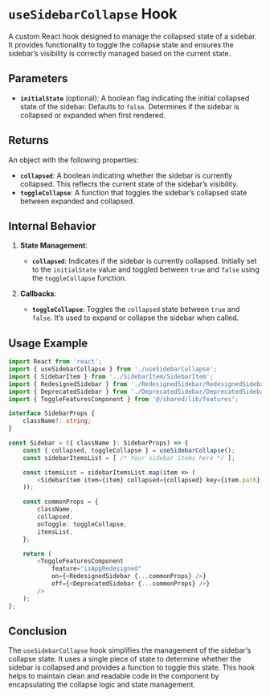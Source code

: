 # `useSidebarCollapse` Hook

A custom React hook designed to manage the collapsed state of a sidebar. It provides functionality to toggle the collapse state and ensures the sidebar’s visibility is correctly managed based on the current state.

## Parameters

- **`initialState`** (optional): A boolean flag indicating the initial collapsed state of the sidebar. Defaults to `false`. Determines if the sidebar is collapsed or expanded when first rendered.

## Returns

An object with the following properties:
- **`collapsed`**: A boolean indicating whether the sidebar is currently collapsed. This reflects the current state of the sidebar’s visibility.
- **`toggleCollapse`**: A function that toggles the sidebar’s collapsed state between expanded and collapsed.

## Internal Behavior

1. **State Management**:
    - **`collapsed`**: Indicates if the sidebar is currently collapsed. Initially set to the `initialState` value and toggled between `true` and `false` using the `toggleCollapse` function.

2. **Callbacks**:
    - **`toggleCollapse`**: Toggles the `collapsed` state between `true` and `false`. It’s used to expand or collapse the sidebar when called.

## Usage Example

```typescript jsx
import React from 'react';
import { useSidebarCollapse } from './useSidebarCollapse';
import { SidebarItem } from '../SidebarItem/SidebarItem';
import { RedesignedSidebar } from './RedesignedSidebar/RedesignedSidebar';
import { DeprecatedSidebar } from './DeprecatedSidebar/DeprecatedSidebar';
import { ToggleFeaturesComponent } from '@/shared/lib/features';

interface SidebarProps {
    className?: string;
}

const Sidebar = ({ className }: SidebarProps) => {
    const { collapsed, toggleCollapse } = useSidebarCollapse();
    const sidebarItemsList = [ /* Your sidebar items here */ ];

    const itemsList = sidebarItemsList.map(item => (
        <SidebarItem item={item} collapsed={collapsed} key={item.path} />
    ));

    const commonProps = {
        className,
        collapsed,
        onToggle: toggleCollapse,
        itemsList,
    };

    return (
        <ToggleFeaturesComponent
            feature="isAppRedesigned"
            on={<RedesignedSidebar {...commonProps} />}
            off={<DeprecatedSidebar {...commonProps} />}
        />
    );
};
```

## Conclusion
The `useSidebarCollapse` hook simplifies the management of the sidebar’s collapse state. It uses a single piece of state to determine whether the sidebar is collapsed and provides a function to toggle this state. This hook helps to maintain clean and readable code in the component by encapsulating the collapse logic and state management.
